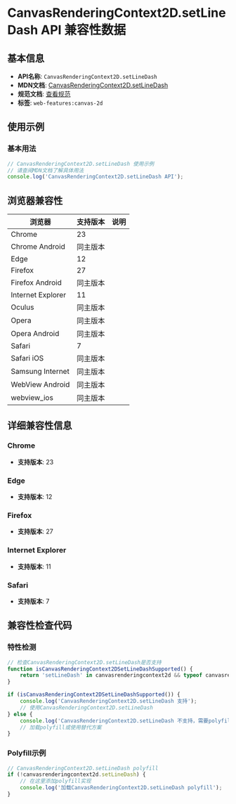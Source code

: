 # CanvasRenderingContext2D.setLineDash API 兼容性数据

## 基本信息

- **API名称**: `CanvasRenderingContext2D.setLineDash`
- **MDN文档**: [CanvasRenderingContext2D.setLineDash](https://developer.mozilla.org/docs/Web/API/CanvasRenderingContext2D/setLineDash)
- **规范文档**: [查看规范](https://html.spec.whatwg.org/multipage/canvas.html#dom-context-2d-setlinedash-dev)
- **标签**: `web-features:canvas-2d`

## 使用示例

### 基本用法

```javascript
// CanvasRenderingContext2D.setLineDash 使用示例
// 请查阅MDN文档了解具体用法
console.log('CanvasRenderingContext2D.setLineDash API');
```

## 浏览器兼容性

| 浏览器 | 支持版本 | 说明 |
|--------|----------|------|
| Chrome | 23 |  |
| Chrome Android | 同主版本 |  |
| Edge | 12 |  |
| Firefox | 27 |  |
| Firefox Android | 同主版本 |  |
| Internet Explorer | 11 |  |
| Oculus | 同主版本 |  |
| Opera | 同主版本 |  |
| Opera Android | 同主版本 |  |
| Safari | 7 |  |
| Safari iOS | 同主版本 |  |
| Samsung Internet | 同主版本 |  |
| WebView Android | 同主版本 |  |
| webview_ios | 同主版本 |  |

## 详细兼容性信息

### Chrome

- **支持版本**: 23

### Edge

- **支持版本**: 12

### Firefox

- **支持版本**: 27

### Internet Explorer

- **支持版本**: 11

### Safari

- **支持版本**: 7

## 兼容性检查代码

### 特性检测

```javascript
// 检查CanvasRenderingContext2D.setLineDash是否支持
function isCanvasRenderingContext2DSetLineDashSupported() {
    return 'setLineDash' in canvasrenderingcontext2d && typeof canvasrenderingcontext2d.setLineDash === 'function';
}

if (isCanvasRenderingContext2DSetLineDashSupported()) {
    console.log('CanvasRenderingContext2D.setLineDash 支持');
    // 使用CanvasRenderingContext2D.setLineDash
} else {
    console.log('CanvasRenderingContext2D.setLineDash 不支持，需要polyfill');
    // 加载polyfill或使用替代方案
}
```

### Polyfill示例

```javascript
// CanvasRenderingContext2D.setLineDash polyfill
if (!canvasrenderingcontext2d.setLineDash) {
    // 在这里添加polyfill实现
    console.log('加载CanvasRenderingContext2D.setLineDash polyfill');
}
```

